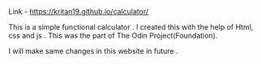 Link - https://kritan19.github.io/calculator/

This is a simple functional calculator . I created this with the help of Html, css and js . This was the part of The Odin Project(Foundation).

I will make same changes in this website in future .

